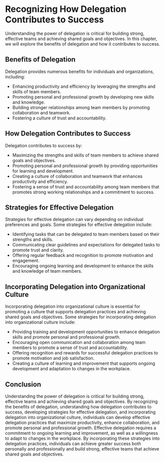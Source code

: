 Recognizing How Delegation Contributes to Success
===================================================================================================

Understanding the power of delegation is critical for building strong, effective teams and achieving shared goals and objectives. In this chapter, we will explore the benefits of delegation and how it contributes to success.

Benefits of Delegation
----------------------

Delegation provides numerous benefits for individuals and organizations, including:

* Enhancing productivity and efficiency by leveraging the strengths and skills of team members.
* Promoting personal and professional growth by developing new skills and knowledge.
* Building stronger relationships among team members by promoting collaboration and teamwork.
* Fostering a culture of trust and accountability.

How Delegation Contributes to Success
-------------------------------------

Delegation contributes to success by:

* Maximizing the strengths and skills of team members to achieve shared goals and objectives.
* Promoting personal and professional growth by providing opportunities for learning and development.
* Creating a culture of collaboration and teamwork that enhances productivity and efficiency.
* Fostering a sense of trust and accountability among team members that promotes strong working relationships and a commitment to success.

Strategies for Effective Delegation
-----------------------------------

Strategies for effective delegation can vary depending on individual preferences and goals. Some strategies for effective delegation include:

* Identifying tasks that can be delegated to team members based on their strengths and skills.
* Communicating clear guidelines and expectations for delegated tasks to promote trust and clarity.
* Offering regular feedback and recognition to promote motivation and engagement.
* Encouraging ongoing learning and development to enhance the skills and knowledge of team members.

Incorporating Delegation into Organizational Culture
----------------------------------------------------

Incorporating delegation into organizational culture is essential for promoting a culture that supports delegation practices and achieving shared goals and objectives. Some strategies for incorporating delegation into organizational culture include:

* Providing training and development opportunities to enhance delegation skills and promote personal and professional growth.
* Encouraging open communication and collaboration among team members to promote a sense of trust and accountability.
* Offering recognition and rewards for successful delegation practices to promote motivation and job satisfaction.
* Creating a culture of learning and improvement that supports ongoing development and adaptation to changes in the workplace.

Conclusion
----------

Understanding the power of delegation is critical for building strong, effective teams and achieving shared goals and objectives. By recognizing the benefits of delegation, understanding how delegation contributes to success, developing strategies for effective delegation, and incorporating delegation into organizational culture, individuals can develop effective delegation practices that maximize productivity, enhance collaboration, and promote personal and professional growth. Effective delegation requires a commitment to ongoing learning and improvement, as well as a willingness to adapt to changes in the workplace. By incorporating these strategies into delegation practices, individuals can achieve greater success both personally and professionally and build strong, effective teams that achieve shared goals and objectives.
